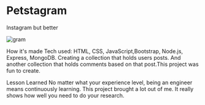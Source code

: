 # Petstagram
Instagram but better

![gram](https://user-images.githubusercontent.com/88953222/142729353-8f532110-386f-4012-9465-c5fea673863a.png)


How it's made Tech used: HTML, CSS, JavaScript,Bootstrap, Node.js, Express, MongoDB. Creating a collection that holds users posts. And another collection that holds comments based on that post.This project was fun to create.

Lesson Learned No matter what your experience level, being an engineer means continuously learning. This project brought a lot out of me. It really shows how well you need to do your research.
